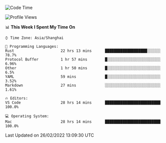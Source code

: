 <!--START_SECTION:waka-->
![Code Time](http://img.shields.io/badge/Code%20Time-1%2C035%20hrs%202%20mins-blue)

![Profile Views](http://img.shields.io/badge/Profile%20Views-10-blue)

📊 **This Week I Spent My Time On** 

```text
⌚︎ Time Zone: Asia/Shanghai

💬 Programming Languages: 
Rust                     22 hrs 13 mins      ███████████████████░░░░░░   78.7% 
Protocol Buffer          1 hr 57 mins        █░░░░░░░░░░░░░░░░░░░░░░░░   6.96% 
Other                    1 hr 50 mins        █░░░░░░░░░░░░░░░░░░░░░░░░   6.5% 
YAML                     59 mins             █░░░░░░░░░░░░░░░░░░░░░░░░   3.52% 
Markdown                 27 mins             ░░░░░░░░░░░░░░░░░░░░░░░░░   1.61%

🔥 Editors: 
VS Code                  28 hrs 14 mins      █████████████████████████   100.0%

💻 Operating System: 
Mac                      28 hrs 14 mins      █████████████████████████   100.0%

```


 Last Updated on 26/02/2022 13:09:30 UTC
<!--END_SECTION:waka-->
